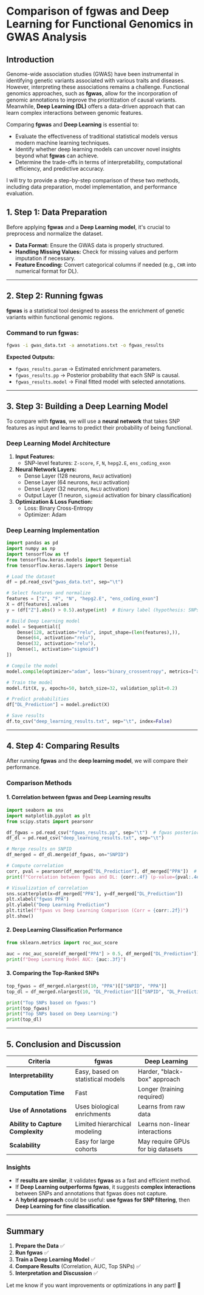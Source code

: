 # Comparison of fgwas and Deep Learning for Functional Genomics in GWAS Analysis

## Introduction
Genome-wide association studies (GWAS) have been instrumental in identifying genetic variants associated with various traits and diseases. However, interpreting these associations remains a challenge. Functional genomics approaches, such as **fgwas**, allow for the incorporation of genomic annotations to improve the prioritization of causal variants. Meanwhile, **Deep Learning (DL)** offers a data-driven approach that can learn complex interactions between genomic features. 

Comparing **fgwas** and **Deep Learning** is essential to:
- Evaluate the effectiveness of traditional statistical models versus modern machine learning techniques.
- Identify whether deep learning models can uncover novel insights beyond what **fgwas** can achieve.
- Determine the trade-offs in terms of interpretability, computational efficiency, and predictive accuracy.

I will try to provide a step-by-step comparison of these two methods, including data preparation, model implementation, and performance evaluation.


## 1. Step 1: Data Preparation
Before applying **fgwas** and a **Deep Learning model**, it's crucial to preprocess and normalize the dataset.

- **Data Format:** Ensure the GWAS data is properly structured.
- **Handling Missing Values:** Check for missing values and perform imputation if necessary.
- **Feature Encoding:** Convert categorical columns if needed (e.g., `CHR` into numerical format for DL).

---

## 2. Step 2: Running fgwas
**fgwas** is a statistical tool designed to assess the enrichment of genetic variants within functional genomic regions.

### Command to run fgwas:
```bash
fgwas -i gwas_data.txt -a annotations.txt -o fgwas_results
```
**Expected Outputs:**
- `fgwas_results.param` → Estimated enrichment parameters.
- `fgwas_results.pp` → Posterior probability that each SNP is causal.
- `fgwas_results.model` → Final fitted model with selected annotations.

---

## 3. Step 3: Building a Deep Learning Model
To compare with **fgwas**, we will use a **neural network** that takes SNP features as input and learns to predict their probability of being functional.

### Deep Learning Model Architecture
1. **Input Features:**
   - SNP-level features: `Z-score`, `F`, `N`, `hepg2.E`, `ens_coding_exon`
2. **Neural Network Layers:**
   - Dense Layer (128 neurons, `ReLU` activation)
   - Dense Layer (64 neurons, `ReLU` activation)
   - Dense Layer (32 neurons, `ReLU` activation)
   - Output Layer (1 neuron, `sigmoid` activation for binary classification)
3. **Optimization & Loss Function:**
   - Loss: Binary Cross-Entropy
   - Optimizer: Adam

### Deep Learning Implementation
```python
import pandas as pd
import numpy as np
import tensorflow as tf
from tensorflow.keras.models import Sequential
from tensorflow.keras.layers import Dense

# Load the dataset
df = pd.read_csv("gwas_data.txt", sep="\t")

# Select features and normalize
features = ["Z", "F", "N", "hepg2.E", "ens_coding_exon"]
X = df[features].values
y = (df["Z"].abs() > 0.5).astype(int)  # Binary label (hypothesis: SNPs with high Z-score are more significant)

# Build Deep Learning model
model = Sequential([
    Dense(128, activation="relu", input_shape=(len(features),)),
    Dense(64, activation="relu"),
    Dense(32, activation="relu"),
    Dense(1, activation="sigmoid")
])

# Compile the model
model.compile(optimizer="adam", loss="binary_crossentropy", metrics=["accuracy"])

# Train the model
model.fit(X, y, epochs=50, batch_size=32, validation_split=0.2)

# Predict probabilities
df["DL_Prediction"] = model.predict(X)

# Save results
df.to_csv("deep_learning_results.txt", sep="\t", index=False)
```

---

## 4. Step 4: Comparing Results
After running **fgwas** and the **deep learning model**, we will compare their performance.

### Comparison Methods
#### 1. Correlation between fgwas and Deep Learning results
```python
import seaborn as sns
import matplotlib.pyplot as plt
from scipy.stats import pearsonr

df_fgwas = pd.read_csv("fgwas_results.pp", sep="\t")  # fgwas posterior probabilities
df_dl = pd.read_csv("deep_learning_results.txt", sep="\t")

# Merge results on SNPID
df_merged = df_dl.merge(df_fgwas, on="SNPID")

# Compute correlation
corr, pval = pearsonr(df_merged["DL_Prediction"], df_merged["PPA"])  # PPA = Posterior Probability of Association
print(f"Correlation between fgwas and DL: {corr:.4f} (p-value={pval:.4e})")

# Visualization of correlation
sns.scatterplot(x=df_merged["PPA"], y=df_merged["DL_Prediction"])
plt.xlabel("fgwas PPA")
plt.ylabel("Deep Learning Prediction")
plt.title(f"fgwas vs Deep Learning Comparison (Corr = {corr:.2f})")
plt.show()
```

#### 2. Deep Learning Classification Performance
```python
from sklearn.metrics import roc_auc_score

auc = roc_auc_score(df_merged["PPA"] > 0.5, df_merged["DL_Prediction"])
print(f"Deep Learning Model AUC: {auc:.3f}")
```

#### 3. Comparing the Top-Ranked SNPs
```python
top_fgwas = df_merged.nlargest(10, "PPA")[["SNPID", "PPA"]]
top_dl = df_merged.nlargest(10, "DL_Prediction"][["SNPID", "DL_Prediction"]]

print("Top SNPs based on fgwas:")
print(top_fgwas)
print("Top SNPs based on Deep Learning:")
print(top_dl)
```

---

## 5. Conclusion and Discussion
| Criteria | fgwas | Deep Learning |
|---------|---------|--------------|
| **Interpretability** | Easy, based on statistical models | Harder, "black-box" approach |
| **Computation Time** | Fast | Longer (training required) |
| **Use of Annotations** | Uses biological enrichments | Learns from raw data |
| **Ability to Capture Complexity** | Limited hierarchical modeling | Learns non-linear interactions |
| **Scalability** | Easy for large cohorts | May require GPUs for big datasets |

### Insights
- If **results are similar**, it validates **fgwas** as a fast and efficient method.
- If **Deep Learning outperforms fgwas**, it suggests **complex interactions** between SNPs and annotations that fgwas does not capture.
- A **hybrid approach** could be useful: **use fgwas for SNP filtering**, then **Deep Learning for fine classification**.

---

## Summary
1. **Prepare the Data** ✅
2. **Run fgwas** ✅
3. **Train a Deep Learning Model** ✅
4. **Compare Results** (Correlation, AUC, Top SNPs) ✅
5. **Interpretation and Discussion** ✅

Let me know if you want improvements or optimizations in any part! 🚀
